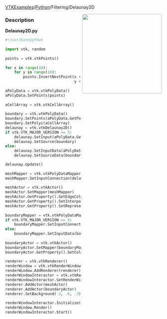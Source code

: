 [VTKExamples](/home/)/[Python](/Python)/Filtering/Delaunay2D

<img align="right" src="https://github.com/lorensen/VTKExamples/blob/gh-pages/Testing/Baseline/Filtering/TestDelaunay2D.png?raw=true" width="256" />

### Description
[]([File:VTK_Examples_Python_Filtering_Delaunay2D.png])

**Delaunay2D.py**
```python
#!/usr/bin/python
 
import vtk, random
 
points = vtk.vtkPoints()
 
for x in range(10):
    for y in range(10):
        points.InsertNextPoint(x + random.uniform(-.25, .25), 
                               y + random.uniform(-.25, .25), 0)
 
aPolyData = vtk.vtkPolyData()
aPolyData.SetPoints(points)
 
aCellArray = vtk.vtkCellArray()
 
boundary = vtk.vtkPolyData()
boundary.SetPoints(aPolyData.GetPoints())
boundary.SetPolys(aCellArray)
delaunay = vtk.vtkDelaunay2D()
if vtk.VTK_MAJOR_VERSION <= 5:
    delaunay.SetInput(aPolyData.GetOutput())
    delaunay.SetSource(boundary)
else:
    delaunay.SetInputData(aPolyData)
    delaunay.SetSourceData(boundary)

delaunay.Update()
 
meshMapper = vtk.vtkPolyDataMapper()
meshMapper.SetInputConnection(delaunay.GetOutputPort())
 
meshActor = vtk.vtkActor()
meshActor.SetMapper(meshMapper)
meshActor.GetProperty().SetEdgeColor(0, 0, 1)
meshActor.GetProperty().SetInterpolationToFlat()
meshActor.GetProperty().SetRepresentationToWireframe()
 
boundaryMapper = vtk.vtkPolyDataMapper()
if vtk.VTK_MAJOR_VERSION <= 5:
    boundaryMapper.SetInputConnection(boundary.GetProducerPort())
else:
    boundaryMapper.SetInputData(boundary)
 
boundaryActor = vtk.vtkActor()
boundaryActor.SetMapper(boundaryMapper)
boundaryActor.GetProperty().SetColor(1, 0, 0)
 
renderer = vtk.vtkRenderer()
renderWindow = vtk.vtkRenderWindow()
renderWindow.AddRenderer(renderer)
renderWindowInteractor = vtk.vtkRenderWindowInteractor()
renderWindowInteractor.SetRenderWindow(renderWindow)
renderer.AddActor(meshActor)
renderer.AddActor(boundaryActor)
renderer.SetBackground(.3, .6, .3)
 
renderWindowInteractor.Initialize()
renderWindow.Render()
renderWindowInteractor.Start()
```
